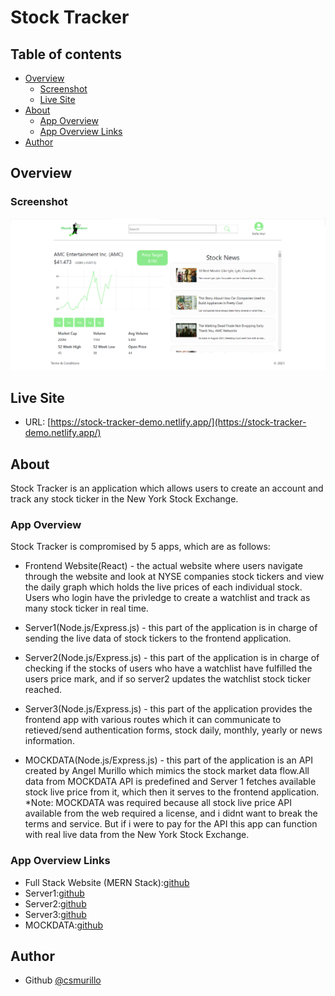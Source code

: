 # Stock Tracker

## Table of contents

- [Overview](#overview)
  - [Screenshot](#screenshot)
  - [Live Site](#live-ssite)
- [About](#about)
  - [App Overview](#app-overview)
  - [App Overview Links](#app-overview-links)
- [Author](#author)

## Overview

### Screenshot

![](./screenshot.png)

## Live Site

- URL: [https://stock-tracker-demo.netlify.app/](https://stock-tracker-demo.netlify.app/)

## About

Stock Tracker is an application which allows users to create an account and track any stock ticker in the New York Stock Exchange.

### App Overview

Stock Tracker is compromised by 5 apps, which are as follows:
  - Frontend Website(React) - the actual website where users navigate through the website and look at NYSE companies stock tickers and view the daily graph which holds the live prices of each individual stock. Users who login have the privledge to create a watchlist and track as many stock ticker in real time.

  - Server1(Node.js/Express.js) - this part of the application is in charge of sending the live data of stock tickers to the frontend application.
  
  - Server2(Node.js/Express.js) - this part of the application is in charge of checking if the stocks of users who have a watchlist have fulfilled the users price mark, and if so server2 updates the watchlist stock ticker reached.    
  
  - Server3(Node.js/Express.js) - this part of the application provides the frontend app with various routes which it can communicate to retieved/send authentication forms, stock daily, monthly, yearly or news information.
  
  - MOCKDATA(Node.js/Express.js) - this part of the application is an API created by Angel Murillo which mimics the stock market data flow.All data from MOCKDATA API is predefined and Server 1 fetches available stock live price from it, which then it serves to the frontend application. *Note: MOCKDATA was required because all stock live price API available from the web required a license, and i didnt want to break the terms and service. But if i were to pay for the API this app can function with real live data from the New York Stock Exchange.

### App Overview Links
  - Full Stack Website (MERN Stack):[github](https://github.com/csmurillo/stock-tracker)
  - Server1:[github](https://github.com/csmurillo/stock-tracker-server-1)
  - Server2:[github](https://github.com/csmurillo/stock-tracker-server-2)
  - Server3:[github](https://github.com/csmurillo/stocktracker-backend)
  - MOCKDATA:[github](https://github.com/csmurillo/MockStockAPI)


## Author

- Github [@csmurillo](https://github.com/csmurillo)



